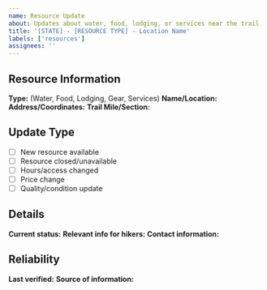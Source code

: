 ```yaml
---
name: Resource Update
about: Updates about water, food, lodging, or services near the trail
title: '[STATE] - [RESOURCE TYPE] - Location Name'
labels: ['resources']
assignees: ''
---
```


## Resource Information
**Type:** (Water, Food, Lodging, Gear, Services)
**Name/Location:** 
**Address/Coordinates:** 
**Trail Mile/Section:** 

## Update Type
- [ ] New resource available
- [ ] Resource closed/unavailable  
- [ ] Hours/access changed
- [ ] Price change
- [ ] Quality/condition update

## Details
**Current status:** 
**Relevant info for hikers:** 
**Contact information:** 

## Reliability
**Last verified:** 
**Source of information:**
